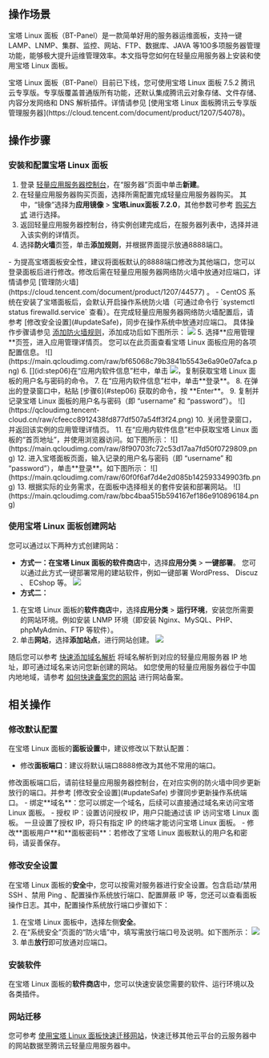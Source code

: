 ## 操作场景
宝塔 Linux 面板（BT-Panel）是一款简单好用的服务器运维面板，支持一键 LAMP、LNMP、集群、监控、网站、FTP、数据库、JAVA 等100多项服务器管理功能，能够极大提升运维管理效率。本文指导您如何在轻量应用服务器上安装和使用宝塔 Linux 面板。


<dx-alert infotype="notice" title="">
宝塔 Linux 面板（BT-Panel）目前已下线，您可使用宝塔 Linux 面板 7.5.2 腾讯云专享版。专享版覆盖普通版所有功能，还默认集成腾讯云对象存储、文件存储、内容分发网络和 DNS 解析插件。详情请参见 [使用宝塔 Linux 面板腾讯云专享版管理服务器](https://cloud.tencent.com/document/product/1207/54078)。
</dx-alert>



## 操作步骤
### 安装和配置宝塔 Linux 面板

1. 登录 [轻量应用服务器控制台](https://console.cloud.tencent.com/lighthouse)，在“服务器”页面中单击**新建**。
2. 在轻量应用服务器购买页面，选择所需配置完成轻量应用服务器购买。
其中，“镜像”选择为**应用镜像** > **宝塔Linux面板 7.2.0**，其他参数可参考 [购买方式](https://cloud.tencent.com/document/product/1207/44580) 进行选择。
3. 返回轻量应用服务器控制台，待实例创建完成后，在服务器列表中，选择并进入该实例的详情页。
4. 选择**防火墙**页签，单击**添加规则**，并根据界面提示放通8888端口。
<dx-alert infotype="notice" title="">
- 为提高宝塔面板安全性，建议将面板默认的8888端口修改为其他端口，您可以登录面板后进行修改。修改后需在轻量应用服务器网络防火墙中放通对应端口，详情请参见 [管理防火墙](https://cloud.tencent.com/document/product/1207/44577) 。
- CentOS 系统在安装了宝塔面板后，会默认开启操作系统防火墙（可通过命令行 `systemctl status firewalld.service` 查看）。在完成轻量应用服务器网络防火墙配置后，请参考 [修改安全设置](#updateSafe)，同步在操作系统中放通对应端口。
</dx-alert>
具体操作步骤请参见 <a href="https://cloud.tencent.com/document/product/1207/44577#.E6.B7.BB.E5.8A.A0.E9.98.B2.E7.81.AB.E5.A2.99.E8.A7.84.E5.88.99">添加防火墙规则</a>，添加成功后如下图所示：
<img src="https://main.qcloudimg.com/raw/1a892aa6c6672fa960eb7e79e9a0a507.png"/>
5. 选择**应用管理**页签，进入应用管理详情页。
您可以在此页面查看宝塔 Linux 面板应用的各项配置信息。
![](https://main.qcloudimg.com/raw/bf65068c79b3841b5543e6a90e07afca.png)
6. [](id:step06)在“应用内软件信息”栏中，单击 <img src="https://main.qcloudimg.com/raw/6603ab4f907562addb1c01596c6296cd.png" style="margin: 0;">，复制获取宝塔 Linux 面板的用户名与密码的命令。
7. 在“应用内软件信息”栏中，单击**登录**。
8. 在弹出的登录窗口中，粘贴 [步骤6](#step06) 获取的命令，按 **Enter**。
9. 复制并记录宝塔 Linux 面板的用户名与密码（即 “username” 和 “password”）。
![](https://qcloudimg.tencent-cloud.cn/raw/cfeecc8912438fd877df507a54ff3f24.png)
10. 关闭登录窗口，并返回该实例的应用管理详情页。
11. 在“应用内软件信息”栏中获取宝塔 Linux 面板的“首页地址”，并使用浏览器访问。如下图所示：
![](https://main.qcloudimg.com/raw/8f90703fc72c53d17aa7fd50f0729809.png)
12. 进入宝塔面板页面，输入记录的用户名与密码（即 “username” 和 “password”），单击**登录**。如下图所示：
![](https://main.qcloudimg.com/raw/60f0f6af7d4e2d085b142593349903fb.png)
13. 根据实际的业务需求，在面板中选择相关的套件安装和部署网站。
![](https://main.qcloudimg.com/raw/bbc4baa515b594167ef186e910896184.png)

### 使用宝塔 Linux 面板创建网站

您可以通过以下两种方式创建网站：
- **方式一：**在宝塔 Linux 面板的**软件商店**中，选择**应用分类** > **一键部署**。
您可以通过此方式一键部署常用的建站软件，例如一键部署 WordPress、 Discuz 、 ECshop 等。
![](https://main.qcloudimg.com/raw/095c86f45ee522b42c70d8407cfc1e69.png)
- **方式二：**
 1. 在宝塔 Linux 面板的**软件商店**中，选择**应用分类** > **运行环境**，安装您所需要的网站环境。例如安装 LNMP 环境（即安装 Nginx、MySQL、PHP、phpMyAdmin、FTP 等软件）。
 2. 单击**网站**，选择**添加站点**，进行网站创建。
![](https://main.qcloudimg.com/raw/9d93b13f71eafa1898f68f5003e0447f.png)

随后您可以参考 [快速添加域名解析](https://cloud.tencent.com/document/product/302/3446) 将域名解析到对应的轻量应用服务器 IP 地址，即可通过域名来访问您新创建的网站。
<dx-alert infotype="explain" title="">
如您使用的轻量应用服务器位于中国内地地域，请参考 [如何快速备案您的网站](https://cloud.tencent.com/document/product/243/39038) 进行网站备案。
</dx-alert>




## 相关操作

### 修改默认配置
在宝塔 Linux 面板的**面板设置**中，建议修改以下默认配置：
- 修改**面板端口**：建议将默认端口8888修改为其他不常用的端口。
<dx-alert infotype="notice" title="">
 修改面板端口后，请前往轻量应用服务器控制台，在对应实例的防火墙中同步更新放行的端口。并参考 [修改安全设置](#updateSafe) 步骤同步更新操作系统端口。
</dx-alert>
- 绑定**域名**：您可以绑定一个域名，后续可以直接通过域名来访问宝塔 Linux 面板。
- 授权 IP：设置访问授权 IP，用户只能通过该 IP 访问宝塔 Linux 面板。
<dx-alert infotype="notice" title="">
 一旦设置了授权 IP，将只有指定 IP 的终端才能访问宝塔 Linux 面板。
</dx-alert>
- 修改**面板用户**和**面板密码**：若修改了宝塔 Linux 面板默认的用户名和密码，请妥善保存。

###  修改安全设置[](id:updateSafe)
在宝塔 Linux 面板的**安全**中，您可以按需对服务器进行安全设置。包含启动/禁用 SSH 、禁用 Ping 、配置操作系统放行端口、配置屏蔽 IP 等，您还可以查看面板操作日志。其中，配置操作系统放行端口步骤如下：
1. 在宝塔 Linux 面板中，选择左侧**安全**。
2. 在“系统安全”页面的“防火墙”中，填写需放行端口号及说明。如下图所示：
![](https://main.qcloudimg.com/raw/866b18637a5587cd09b0919e16aa5f0d.png)
3. 单击**放行**即可放通对应端口。



### 安装软件
在宝塔 Linux 面板的**软件商店**中，您可以快速安装您需要的软件、运行环境以及各类插件。


### 网站迁移
您可参考 [使用宝塔 Linux 面板快速迁移网站](https://cloud.tencent.com/document/product/1207/47412)，快速迁移其他云平台的云服务器中的网站数据至腾讯云轻量应用服务器中。
